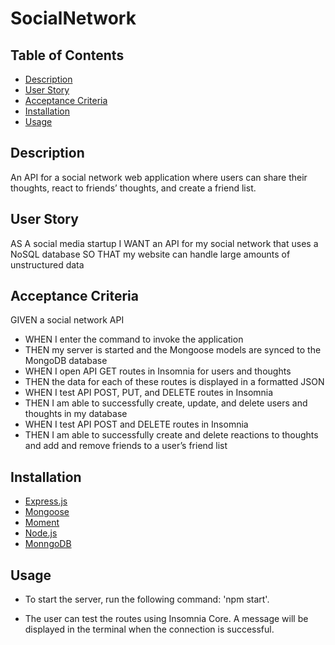 # SocialNetwork

## Table of Contents
- [Description](#description)
- [User Story](#user-story)
- [Acceptance Criteria](#acceptance-criteria)
- [Installation](#installation)
- [Usage](#usage)



## Description

An API for a social network web application where users can share their thoughts, react to friends’ thoughts, and create a friend list.

## User Story

AS A social media startup
I WANT an API for my social network that uses a NoSQL database
SO THAT my website can handle large amounts of unstructured data

## Acceptance Criteria

GIVEN a social network API
- WHEN I enter the command to invoke the application
- THEN my server is started and the Mongoose models are synced to the MongoDB database
- WHEN I open API GET routes in Insomnia for users and thoughts
- THEN the data for each of these routes is displayed in a formatted JSON
- WHEN I test API POST, PUT, and DELETE routes in Insomnia
- THEN I am able to successfully create, update, and delete users and thoughts in my database
- WHEN I test API POST and DELETE routes in Insomnia
- THEN I am able to successfully create and delete reactions to thoughts and add and remove friends to a user’s friend list


## Installation

- [Express.js](https://www.npmjs.com/package/express)
- [Mongoose](https://www.npmjs.com/package/mongoose)
- [Moment](https://www.npmjs.com/package/moment)
- [Node.js](https://nodejs.org/en/)
- [MonngoDB](https://www.npmjs.com/package/mongodb)


## Usage

- To start the server, run the following command:
'npm start'.

- The user can test the routes using Insomnia Core. A message will be displayed in the terminal when the connection is successful.

